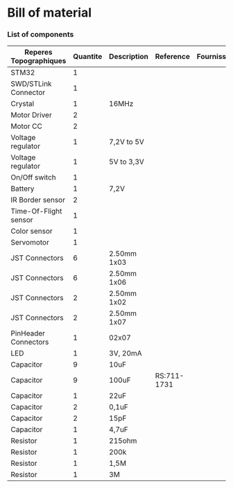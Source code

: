 # Bill of material

### List of components

| Reperes Topographiques | Quantite | Description | Reference | Fournisseur |
|------------------------|----------|-------------|-----------|-------------|
| STM32                  | 1        |             |           |             |
| SWD/STLink Connector   | 1        |             |           |             |
| Crystal                | 1        | 16MHz       |           |             |
| Motor Driver           | 2        |             |           |             |
| Motor CC               | 2        |             |           |             |
| Voltage regulator      | 1        | 7,2V to 5V  |           |             |
| Voltage regulator      | 1        | 5V to 3,3V  |           |             |
| On/Off switch          | 1        |             |           |             |
| Battery                | 1        | 7,2V        |           |             |
| IR Border sensor       | 2        |             |           |             |
| Time-Of-Flight sensor  | 1        |             |           |             |
| Color sensor           | 1        |             |           |             |
| Servomotor             | 1        |             |           |             |
| JST Connectors         | 6        | 2.50mm 1x03 |           |             |
| JST Connectors         | 6        | 2.50mm 1x06 |           |             |
| JST Connectors         | 2        | 2.50mm 1x02 |           |             |
| JST Connectors         | 2        | 2.50mm 1x07 |           |             |
| PinHeader Connectors   | 1        |  02x07      |           |             |
| LED                    | 1        |   3V, 20mA  |           |             |
| Capacitor              | 9        |   10uF      |           |             |
| Capacitor              | 9        |   100uF     |RS:711-1731|             |
| Capacitor              | 1        |   22uF      |           |             |
| Capacitor              | 2        |   0,1uF     |           |             |
| Capacitor              | 2        |   15pF      |           |             |
| Capacitor              | 1        |   4,7uF     |           |             |
| Resistor               | 1        |   215ohm    |           |             |
| Resistor               | 1        |   200k      |           |             |
| Resistor               | 1        |   1,5M      |           |             |
| Resistor               | 1        |   3M        |           |             |
